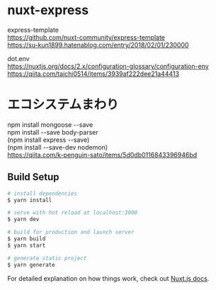 # nuxt-express

express-template  
https://github.com/nuxt-community/express-template  
https://su-kun1899.hatenablog.com/entry/2018/02/01/230000  

dot.env  
https://nuxtjs.org/docs/2.x/configuration-glossary/configuration-env  
https://qiita.com/taichi0514/items/3939af222dee21a44413  

# エコシステムまわり  
npm install mongoose --save  
npm install --save body-parser  
(npm install express --save)  
(npm install --save-dev nodemon)  
https://qiita.com/k-penguin-sato/items/5d0db0116843396946bd


## Build Setup

```bash
# install dependencies
$ yarn install

# serve with hot reload at localhost:3000
$ yarn dev

# build for production and launch server
$ yarn build
$ yarn start

# generate static project
$ yarn generate
```

For detailed explanation on how things work, check out [Nuxt.js docs](https://nuxtjs.org).
